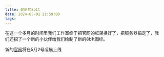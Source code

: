 ```yaml
---
title: 崭新的8b1t
date: 2024-05-01 21:59:00
tags:
---
```


在这一个多月的时间里我们工作室终于把官网的框架换好了，把服务器搞定了，我们还招了一个新的小伙伴给我们绘制了新的8b1t图标。

新的[官网](www.8b1t.top)将在5月2号凌晨上线
